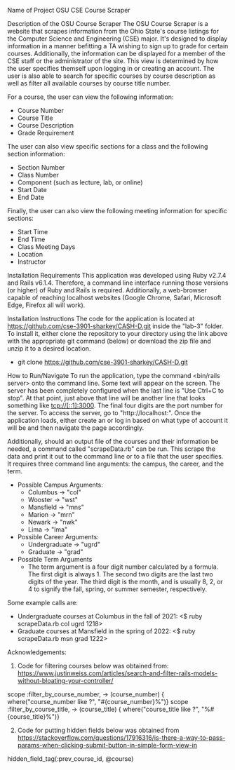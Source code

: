 Name of Project
OSU CSE Course Scraper

Description of the OSU Course Scraper
The OSU Course Scraper is a website that scrapes information from the Ohio State's course listings for the Computer Science and Engineering (CSE) major. It's designed to display information in a manner befitting a TA wishing to sign up to
grade for certain courses. Additionally, the information can be displayed for a member of the CSE staff or the administrator of the site. This view is determined by how the user specifies themself upon logging in or creating an account.
The user is also able to search for specific courses by course description as well as filter all available courses by course title number.

For a course, the user can view the following information:
- Course Number
- Course Title
- Course Description
- Grade Requirement 

The user can also view specific sections for a class and the following section information:
- Section Number
- Class Number
- Component (such as lecture, lab, or online)
- Start Date
- End Date

Finally, the user can also view the following meeting information for specific sections:
- Start Time
- End Time
- Class Meeting Days
- Location
- Instructor

Installation Requirements
This application was developed using Ruby v2.7.4 and Rails v6.1.4. Therefore, a command line interface running those versions (or higher) of Ruby and Rails is required. Additionally, a web-browser capable of reaching localhost websites
(Google Chrome, Safari, Microsoft Edge, Firefox all will work). 

Installation Instructions
The code for the application is located at https://github.com/cse-3901-sharkey/CASH-D.git inside the "lab-3" folder. To install it, either clone the repository to your directory using the link above with the appropriate git command (below)
or download the zip file and unzip it to a desired location.
 - git clone https://github.com/cse-3901-sharkey/CASH-D.git

How to Run/Navigate
To run the application, type the command <bin/rails server> onto the command line. Some text will appear on the screen. The server has been completely configured when the last line is "Use Ctrl+C to stop". At that point, just above that line will be another line that looks something like <tcp://[::1]:3000>. 
The final four digits are the port number for the server. To access the server, go to "http://localhost:<port>". 
Once the application loads, either create an or log in based on what type of account it will be and then navigate the page accordingly.

Additionally, should an output file of the courses and their information be needed, a command called "scrapeData.rb" can be run. This scrape the data and print it out to the command line or to a file that the user specifies. It requires three command line arguments: the campus, the career, and the term.
 - Possible Campus Arguments:
   - Columbus -> "col"
   - Wooster -> "wst"
   - Mansfield -> "mns"
   - Marion -> "mrn"
   - Newark -> "nwk"
   - Lima -> "lma"
 - Possible Career Arguments:
   - Undergraduate -> "ugrd"
   - Graduate -> "grad"
 - Possible Term Arguments
   - The term argument is a four digit number calculated by a formula. The first digit is always 1. The second two digits are the last two digits of the year. The third digit is the month, and is usually 8, 2, or 4 to signify the fall, spring, or summer semester, respectively.

Some example calls are:
 - Undergraduate courses at Columbus in the fall of 2021: <$ ruby scrapeData.rb col ugrd 1218>
 - Graduate courses at Mansfield in the spring of 2022: <$ ruby scrapeData.rb msn grad 1222>

 Acknowledgements:

1. Code for filtering courses below was obtained from: https://www.justinweiss.com/articles/search-and-filter-rails-models-without-bloating-your-controller/

  scope :filter_by_course_number, -> (course_number) { where("course_number like ?", "#{course_number}%")}
  scope :filter_by_course_title, -> (course_title) { where("course_title like ?", "%#{course_title}%")}

2. Code for putting hidden fields below was obtained from https://stackoverflow.com/questions/17916316/is-there-a-way-to-pass-params-when-clicking-submit-button-in-simple-form-view-in

  hidden_field_tag(:prev_course_id, @course)

